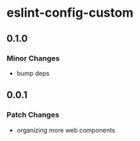 # eslint-config-custom

## 0.1.0

### Minor Changes

- bump deps

## 0.0.1

### Patch Changes

- organizing more web components
